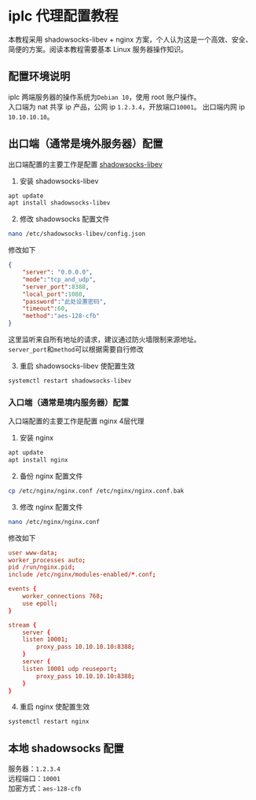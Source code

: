 # iplc 代理配置教程
本教程采用 shadowsocks-libev + nginx 方案，个人认为这是一个高效、安全、简便的方案。阅读本教程需要基本 Linux 服务器操作知识。

## 配置环境说明
iplc 两端服务器的操作系统为`Debian 10`，使用 root 账户操作。  
入口端为 nat 共享 ip 产品，公网 ip `1.2.3.4`，开放端口`10001`。
出口端内网 ip `10.10.10.10`。

## 出口端（通常是境外服务器）配置
出口端配置的主要工作是配置 [shadowsocks-libev](https://github.com/shadowsocks/shadowsocks-libev)  
1. 安装 shadowsocks-libev
```bash
apt update
apt install shadowsocks-libev
```

2. 修改 shadowsocks 配置文件
```bash
nano /etc/shadowsocks-libev/config.json
```
修改如下
```json
{
    "server": "0.0.0.0",
    "mode":"tcp_and_udp",
    "server_port":8388,
    "local_port":1080,
    "password":"此处设置密码",
    "timeout":60,
    "method":"aes-128-cfb"
}
```
这里监听来自所有地址的请求，建议通过防火墙限制来源地址。  
`server_port`和`method`可以根据需要自行修改

3. 重启 shadowsocks-libev 使配置生效
```bash
systemctl restart shadowsocks-libev
```

### 入口端（通常是境内服务器）配置
入口端配置的主要工作是配置 nginx 4层代理
1. 安装 nginx
```bash
apt update
apt install nginx
```

2. 备份 nginx 配置文件
```bash
cp /etc/nginx/nginx.conf /etc/nginx/nginx.conf.bak
```

3. 修改 nginx 配置文件
```bash
nano /etc/nginx/nginx.conf
```

修改如下  
```conf
user www-data;
worker_processes auto;
pid /run/nginx.pid;
include /etc/nginx/modules-enabled/*.conf;

events {
    worker_connections 768;
    use epoll;
}

stream {
    server {
	listen 10001;
        proxy_pass 10.10.10.10:8388;
    }
    server {
	listen 10001 udp reuseport;
        proxy_pass 10.10.10.10:8388;
    }
}
```

4. 重启 nginx 使配置生效  
```bash
systemctl restart nginx
```

## 本地 shadowsocks 配置
服务器：`1.2.3.4`  
远程端口：`10001`  
加密方式：`aes-128-cfb`  
